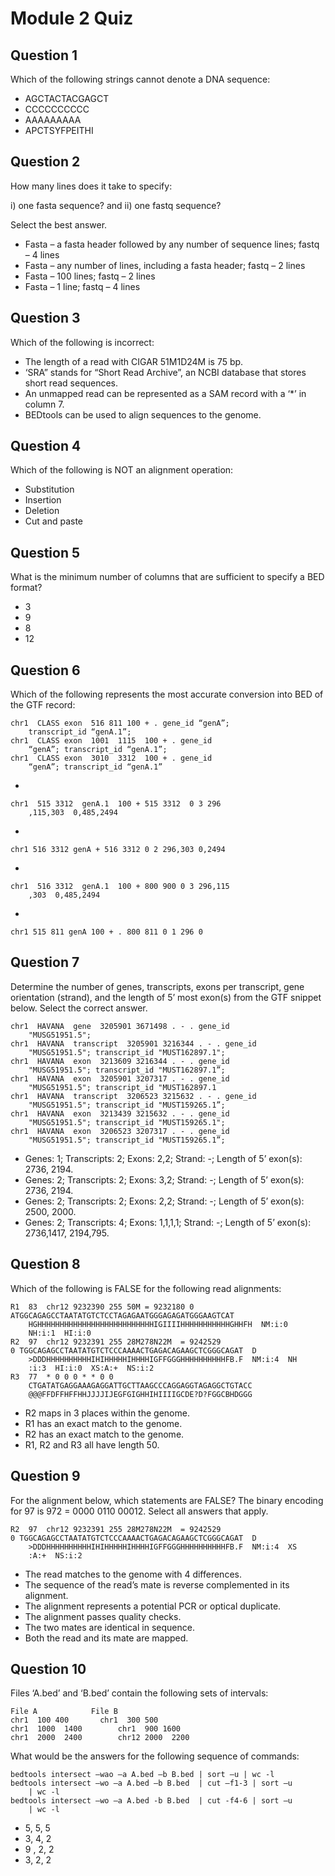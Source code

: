 # Module 2 Quiz

## Question 1
Which of the following strings cannot denote a DNA sequence:
* AGCTACTACGAGCT
* CCCCCCCCCC
* AAAAAAAAA
* APCTSYFPEITHI

## Question 2
How many lines does it take to specify:

i) one fasta sequence? and ii) one fastq sequence?

Select the best answer.

* Fasta – a fasta header followed by any number of sequence lines; fastq – 4 lines
* Fasta – any number of lines, including a fasta header; fastq – 2 lines
* Fasta – 100 lines; fastq – 2 lines
* Fasta – 1 line; fastq – 4 lines

## Question 3
Which of the following is incorrect:
* The length of a read with CIGAR 51M1D24M is 75 bp.
* ‘SRA” stands for “Short Read Archive”, an NCBI database that stores short read sequences.
* An unmapped read can be represented as a SAM record with a ‘*’ in column 7.
* BEDtools can be used to align sequences to the genome.

## Question 4
Which of the following is NOT an alignment operation:
* Substitution
* Insertion
* Deletion
* Cut and paste

## Question 5
What is the minimum number of columns that are sufficient to specify a BED format?
* 3
* 9
* 8
* 12

## Question 6
Which of the following represents the most accurate conversion into BED of the GTF record:
```
chr1  CLASS exon  516 811 100 + . gene_id “genA”; 
    transcript_id “genA.1”;
chr1  CLASS exon  1001  1115  100 + . gene_id 
    “genA”; transcript_id “genA.1”;
chr1  CLASS exon  3010  3312  100 + . gene_id 
    “genA”; transcript_id “genA.1”
```
* 
```
chr1  515 3312  genA.1  100 + 515 3312  0 3 296
    ,115,303  0,485,2494
```
*
```
chr1 516 3312 genA + 516 3312 0 2 296,303 0,2494
```
*
```
chr1  516 3312  genA.1  100 + 800 900 0 3 296,115
    ,303  0,485,2494  
```
*
```
chr1 515 811 genA 100 + . 800 811 0 1 296 0
```

## Question 7
Determine the number of genes, transcripts, exons per transcript, gene orientation (strand), and the length of 5’ most exon(s) from the GTF snippet below. Select the correct answer.
```
chr1  HAVANA  gene  3205901 3671498 . - . gene_id 
    "MUSG51951.5"; 
chr1  HAVANA  transcript  3205901 3216344 . - . gene_id 
    "MUSG51951.5"; transcript_id "MUST162897.1"; 
chr1  HAVANA  exon  3213609 3216344 . - . gene_id 
    "MUSG51951.5"; transcript_id "MUST162897.1”;
chr1  HAVANA  exon  3205901 3207317 . - . gene_id 
    "MUSG51951.5"; transcript_id "MUST162897.1
chr1  HAVANA  transcript  3206523 3215632 . - . gene_id 
    "MUSG51951.5"; transcript_id "MUST159265.1”;
chr1  HAVANA  exon  3213439 3215632 . - . gene_id 
    "MUSG51951.5"; transcript_id "MUST159265.1";
chr1  HAVANA  exon  3206523 3207317 . - . gene_id 
    "MUSG51951.5"; transcript_id "MUST159265.1”;
```
* Genes: 1; Transcripts: 2; Exons: 2,2; Strand: -; Length of 5’ exon(s): 2736, 2194.
* Genes: 2; Transcripts: 2; Exons: 3,2; Strand: -; Length of 5’ exon(s): 2736, 2194.
* Genes: 2; Transcripts: 2; Exons: 2,2; Strand: -; Length of 5’ exon(s): 2500, 2000.
* Genes: 2; Transcripts: 4; Exons: 1,1,1,1; Strand: -; Length of 5’ exon(s): 2736,1417, 2194,795.

## Question 8
Which of the following is FALSE for the following read alignments:
```
R1  83  chr12 9232390 255 50M = 9232180 0 
ATGGCAGAGCCTAATATGTCTCCTAGAGAATGGGAGAGATGGGAAGTCAT  
    HGHHHHHHHHHHHHHHHHHHHHHHHHHHIGIIIIHHHHHHHHHHHGHHFH  NM:i:0  
    NH:i:1  HI:i:0
R2  97  chr12 9232391 255 28M278N22M  = 9242529
0 TGGCAGAGCCTAATATGTCTCCCAAAACTGAGACAGAAGCTCGGGCAGAT  D
    >DDDHHHHHHHHHHIHIHHHHHIHHHHIGFFGGGHHHHHHHHHHFB.F  NM:i:4  NH
    :i:3  HI:i:0  XS:A:+  NS:i:2
R3  77  * 0 0 0 * * 0 0 
    CTGATATGAGGAAAGAGGATTGCTTAAGCCCAGGAGGTAGAGGCTGTACC  
    @@@FFDFFHFFHHJJJJIJEGFGIGHHIHIIIIGCDE?D?FGGCBHDGGG
```
* R2 maps in 3 places within the genome.
* R1 has an exact match to the genome.
* R2 has an exact match to the genome.
* R1, R2 and R3 all have length 50.

## Question 9
For the alignment below, which statements are FALSE? The binary encoding for 97 is 972 = 0000 0110 00012. Select all answers that apply.
```
R2  97  chr12 9232391 255 28M278N22M  = 9242529
0 TGGCAGAGCCTAATATGTCTCCCAAAACTGAGACAGAAGCTCGGGCAGAT  D
    >DDDHHHHHHHHHHIHIHHHHHIHHHHIGFFGGGHHHHHHHHHHFB.F  NM:i:4  XS
    :A:+  NS:i:2
```
* The read matches to the genome with 4 differences.
* The sequence of the read’s mate is reverse complemented in its alignment.
* The alignment represents a potential PCR or optical duplicate.
* The alignment passes quality checks.
* The two mates are identical in sequence.
* Both the read and its mate are mapped.

## Question 10
Files ‘A.bed’ and ‘B.bed’ contain the following sets of intervals:
```
File A            File B
chr1  100 400       chr1  300 500
chr1  1000  1400        chr1  900 1600
chr1  2000  2400        chr12 2000  2200
```
What would be the answers for the following sequence of commands: 
```
bedtools intersect –wao –a A.bed –b B.bed | sort –u | wc -l
bedtools intersect –wo –a A.bed –b B.bed  | cut –f1-3 | sort –u 
    | wc -l
bedtools intersect –wo –a A.bed -b B.bed  | cut -f4-6 | sort –u 
    | wc -l
```
* 5, 5, 5
* 3, 4, 2
* 9 , 2, 2
* 3, 2, 2
